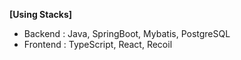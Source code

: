 **[Using Stacks]**
- Backend : Java, SpringBoot, Mybatis, PostgreSQL
- Frontend : TypeScript, React, Recoil
